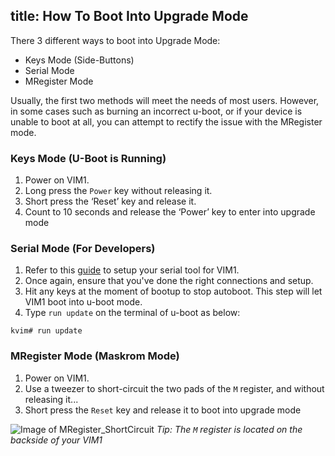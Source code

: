 title: How To Boot Into Upgrade Mode
---

There 3 different ways to boot into Upgrade Mode:

* Keys Mode (Side-Buttons)
* Serial Mode
* MRegister Mode

Usually, the first two methods will meet the needs of most users. However, in some cases such as burning an incorrect u-boot, or if your device is unable to boot at all, you can attempt to rectify the issue with the MRegister mode.

### Keys Mode (U-Boot is Running)
1. Power on VIM1.
2. Long press the `Power` key without releasing it.
3. Short press the ‘Reset’ key and release it.
4. Count to 10 seconds and release the ‘Power’ key to enter into upgrade mode


### Serial Mode (For Developers)
1. Refer to this [guide](/vim1/SetupSerialTool.html) to setup your serial tool for VIM1.
2. Once again, ensure that you've done the right connections and setup.
3. Hit any keys at the moment of bootup to stop autoboot. This step will let VIM1 boot into u-boot mode.
4. Type `run update` on the terminal of u-boot as below:

```
kvim# run update
```

### MRegister Mode (Maskrom Mode)
1. Power on VIM1.
2. Use a tweezer to short-circuit the two pads of the `M` register, and without releasing it...
3. Short press the `Reset` key and release it to boot into upgrade mode

![Image of MRegister_ShortCircuit](/images/vim1/MRegister_ShortCircuit.png)
*Tip: The `M` register is located on the backside of your VIM1*
